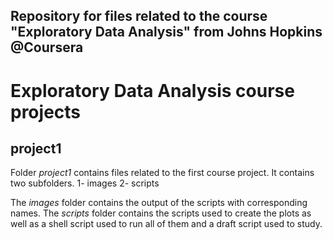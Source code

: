 Repository for files related to the course "Exploratory Data Analysis" from Johns Hopkins @Coursera
-----------

# Exploratory Data Analysis course projects 

## project1 
Folder *project1* contains files related to the first course project. 
It contains two subfolders.
1- images
2- scripts

The *images* folder contains the output of the scripts with corresponding names.
The *scripts* folder contains the scripts used to create the plots as well as a shell script used to run all of them and a draft script used to study.
